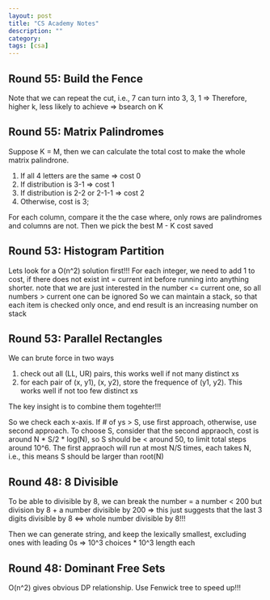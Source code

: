 ```yaml
---
layout: post
title: "CS Academy Notes"
description: ""
category: 
tags: [csa]
---
```


Round 55: Build the Fence
------------
Note that we can repeat the cut, i.e., 7 can turn into 3, 3, 1 => Therefore, higher k, less likely to achieve => bsearch on K

Round 55: Matrix Palindromes
----------
Suppose K = M, then we can calculate the total cost to make the whole matrix palindrone.

1. If all 4 letters are the same => cost 0
2. If distribution is 3-1 => cost 1
3. If distribution is 2-2 or 2-1-1 => cost 2
4. Otherwise, cost is 3;

For each column, compare it the the case where, only rows are palindromes and columns are not. Then we pick the best M - K cost saved

Round 53: Histogram Partition
-----------
Lets look for a O(n^2) solution first!!! 
For each integer, we need to add 1 to cost, if there does not exist int = current int before running into anything shorter.
note that we are just interested in the number <= current one, so all numbers > current one can be ignored
So we can maintain a stack, so that each item is checked only once, and end result is an increasing number on stack


Round 53: Parallel Rectangles
----------
We can brute force in two ways
1. check out all (LL, UR) pairs, this works well if not many distinct xs
2. for each pair of (x, y1), (x, y2), store the frequence of (y1, y2). This works well if not too few distinct xs 

The key insight is to combine them togehter!!!

So we check each x-axis. If # of ys > S, use first approach, otherwise, use second approach. To choose S, consider that the second appraoch, cost is around N * S/2 * log(N), so S should be < around 50, to limit total steps around 10^6. The first appraoch will run at most N/S times, each takes N, i.e., this means S should be larger than root(N)


Round 48: 8 Divisible
----------
To be able to divisible by 8, we can break the number = a number < 200 but division by 8 + a number divisible by 200 => this just suggests that the last 3 digits divisible by 8 <=> whole number divisible by 8!!!

Then we can generate string, and keep the lexically smallest, excluding ones with leading 0s => 10^3 choices * 10^3 length each


Round 48: Dominant Free Sets
------------
O(n^2) gives obvious DP relationship. Use Fenwick tree to speed up!!!
	

